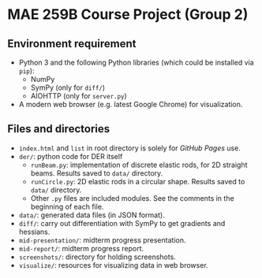 MAE 259B Course Project (Group 2)
====

Environment requirement
----
- Python 3 and the following Python libraries (which could be installed via `pip`):
    - NumPy
    - SymPy (only for `diff/`)
    - AIOHTTP (only for `server.py`)
- A modern web browser (e.g. latest Google Chrome) for visualization.

Files and directories
----
- `index.html` and `list` in root directory is solely for *GitHub Pages* use.
- `der/`: python code for DER itself
    - `runBeam.py`: implementation of discrete elastic rods, for 2D straight beams. Results saved to `data/` directory.
    - `runCircle.py`: 2D elastic rods in a circular shape. Results saved to `data/` directory.
    - Other `.py` files are included modules. See the comments in the beginning of each file.
- `data/`: generated data files (in JSON format).
- `diff/`: carry out differentiation with SymPy to get gradients and hessians.
- `mid-presentation/`: midterm progress presentation.
- `mid-report/`: midterm progress report.
- `screenshots/`: directory for holding screenshots.
- `visualize/`: resources for visualizing data in web browser.